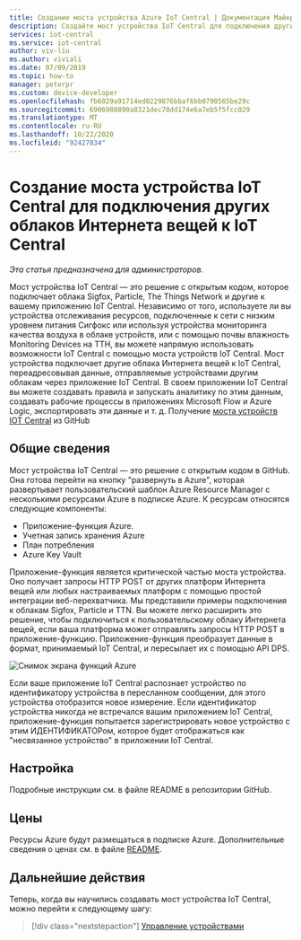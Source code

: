 ```yaml
---
title: Создание моста устройства Azure IoT Central | Документация Майкрософт
description: Создайте мост устройства IoT Central для подключения других облаков Интернета вещей (Sigfox, Particle, The Things Network и т. д.) к вашему приложению IoT Central.
services: iot-central
ms.service: iot-central
author: viv-liu
ms.author: viviali
ms.date: 07/09/2019
ms.topic: how-to
manager: peterpr
ms.custom: device-developer
ms.openlocfilehash: fb6029a91714ed0229876bbaf6bb0790565be29c
ms.sourcegitcommit: 6906980890a8321dec78dd174e6a7eb5f5fcc029
ms.translationtype: MT
ms.contentlocale: ru-RU
ms.lasthandoff: 10/22/2020
ms.locfileid: "92427834"
---
```

# <a name="build-the-iot-central-device-bridge-to-connect-other-iot-clouds-to-iot-central"></a>Создание моста устройства IoT Central для подключения других облаков Интернета вещей к IoT Central

*Эта статья предназначена для администраторов.*

Мост устройства IoT Central — это решение с открытым кодом, которое подключает облака Sigfox, Particle, The Things Network и другие к вашему приложению IoT Central. Независимо от того, используете ли вы устройства отслеживания ресурсов, подключенные к сети с низким уровнем питания Сигфокс или используя устройства мониторинга качества воздуха в облаке устройств, или с помощью почвы влажность Monitoring Devices на ТТН, вы можете напрямую использовать возможности IoT Central с помощью моста устройств IoT Central. Мост устройства подключает другие облака Интернета вещей к IoT Central, переадресовывая данные, отправляемые устройствами другим облакам через приложение IoT Central. В своем приложении IoT Central вы можете создавать правила и запускать аналитику по этим данным, создавать рабочие процессы в приложениях Microsoft Flow и Azure Logic, экспортировать эти данные и т. д. Получение [моста устройств IOT Central](https://aka.ms/iotcentralgithubdevicebridge) из GitHub

## <a name="what-is-it-and-how-does-it-work"></a>Общие сведения
Мост устройства IoT Central — это решение с открытым кодом в GitHub. Она готова перейти на кнопку "развернуть в Azure", которая развертывает пользовательский шаблон Azure Resource Manager с несколькими ресурсами Azure в подписке Azure. К ресурсам относятся следующие компоненты:
-    Приложение-функция Azure.
-    Учетная запись хранения Azure
-    План потребления
-    Azure Key Vault

Приложение-функция является критической частью моста устройства. Оно получает запросы HTTP POST от других платформ Интернета вещей или любых настраиваемых платформ с помощью простой интеграции веб-перехватчика. Мы представили примеры подключения к облакам Sigfox, Particle и TTN. Вы можете легко расширить это решение, чтобы подключиться к пользовательскому облаку Интернета вещей, если ваша платформа может отправлять запросы HTTP POST в приложение-функцию.
Приложение-функция преобразует данные в формат, принимаемый IoT Central, и пересылает их с помощью API DPS.

![Снимок экрана функций Azure](media/howto-build-iotc-device-bridge/azfunctions.png)

Если ваше приложение IoT Central распознает устройство по идентификатору устройства в пересланном сообщении, для этого устройства отобразится новое измерение. Если идентификатор устройства никогда не встречался вашим приложением IoT Central, приложение-функция попытается зарегистрировать новое устройство с этим ИДЕНТИФИКАТОРом, которое будет отображаться как "несвязанное устройство" в приложении IoT Central. 

## <a name="how-do-i-set-it-up"></a>Настройка
Подробные инструкции см. в файле README в репозитории GitHub. 

## <a name="pricing"></a>Цены
Ресурсы Azure будут размещаться в подписке Azure. Дополнительные сведения о ценах см. в файле [README](https://aka.ms/iotcentralgithubdevicebridge).

## <a name="next-steps"></a>Дальнейшие действия
Теперь, когда вы научились создавать мост устройства IoT Central, можно перейти к следующему шагу:

> [!div class="nextstepaction"]
> [Управление устройствами](howto-manage-devices.md)
